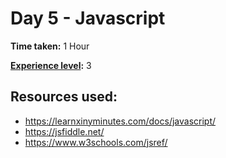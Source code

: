 # Day 5 - Javascript

**Time taken:** 1 Hour

**[Experience level](https://github.com/bo0tzz/Advent-of-Code-2017/blob/master/README.md#experience-levels):** 3

## Resources used:

* https://learnxinyminutes.com/docs/javascript/
* https://jsfiddle.net/
* https://www.w3schools.com/jsref/
